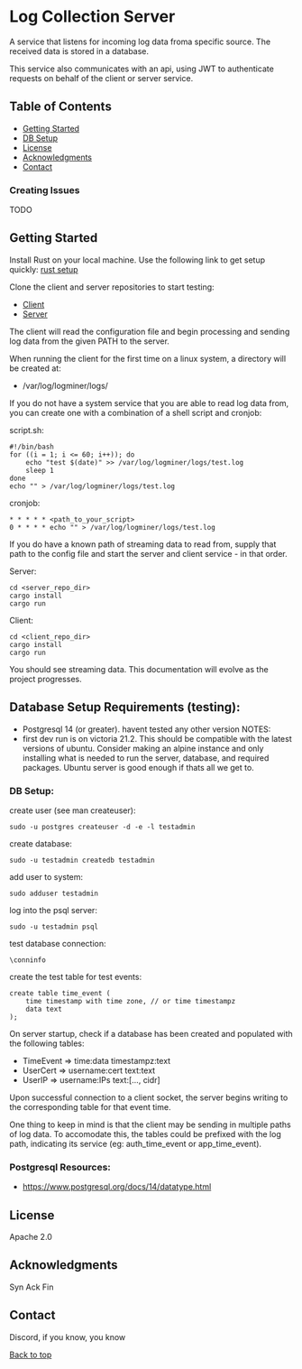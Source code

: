 # Log Collection Server 

A service that listens for incoming log data froma specific source. The received
data is stored in a database.

This service also communicates with an api, using JWT to authenticate requests
on behalf of the client or server service.

## Table of Contents

- [Getting Started](#getting-started)
- [DB Setup](#db-setup)
- [License](#license)
- [Acknowledgments](#acknowledgments)
- [Contact](#contact)

### Creating Issues
TODO

## Getting Started
Install Rust on your local machine. Use the following link to get setup quickly:
[rust setup](https://www.rust-lang.org/tools/install)

Clone the client and server repositories to start testing:
- [Client](https://github.com/SecurityLogMiner/log-collection-client)
- [Server](https://github.com/SecurityLogMiner/log-collection-server)

The client will read the configuration file and begin processing and sending 
log data from the given PATH to the server.

When running the client for the first time on a linux system, a directory will 
be created at:
- /var/log/logminer/logs/

If you do not have a system service that you are able to read log data from, you
can create one with a combination of a shell script and cronjob:

script.sh:
```
#!/bin/bash
for ((i = 1; i <= 60; i++)); do
    echo "test $(date)" >> /var/log/logminer/logs/test.log
    sleep 1
done
echo "" > /var/log/logminer/logs/test.log
```

cronjob:
```
* * * * * <path_to_your_script>
0 * * * * echo "" > /var/log/logminer/logs/test.log
```

If you do have a known path of streaming data to read from, supply that path to
the config file and start the server and client service - in that order.

Server:
```
cd <server_repo_dir>
cargo install
cargo run
```
Client:
```
cd <client_repo_dir>
cargo install
cargo run
```

You should see streaming data. This documentation will evolve as the project
progresses.

## Database Setup Requirements (testing):
- Postgresql 14 (or greater). havent tested any other version
NOTES:
- first dev run is on victoria 21.2. This should be compatible with the latest
  versions of ubuntu. Consider making an alpine instance and only installing 
  what is needed to run the server, database, and required packages. Ubuntu
  server is good enough if thats all we get to.

### DB Setup:

create user (see man createuser):
```
sudo -u postgres createuser -d -e -l testadmin
```

create database:
```
sudo -u testadmin createdb testadmin
```

add user to system:
```
sudo adduser testadmin
```

log into the psql server:
```
sudo -u testadmin psql
```

test database connection:
```
\conninfo
```
create the test table for test events:
```
create table time_event (
    time timestamp with time zone, // or time timestampz
    data text
);
```

On server startup, check if a database has been created and populated with the 
following tables:
- TimeEvent => time:data             timestampz:text
- UserCert  => username:cert         text:text
- UserIP    => username:IPs          text:[..., cidr] 

Upon successful connection to a client socket, the server begins writing to 
the corresponding table for that event time.

One thing to keep in mind is that the client may be sending in multiple paths
of log data. To accomodate this, the tables could be prefixed with the log path,
indicating its service (eg: auth_time_event or app_time_event).

### Postgresql Resources: 
- https://www.postgresql.org/docs/14/datatype.html

## License
Apache 2.0

## Acknowledgments
Syn Ack Fin

## Contact
Discord, if you know, you know

[Back to top](#table-of-contents)


